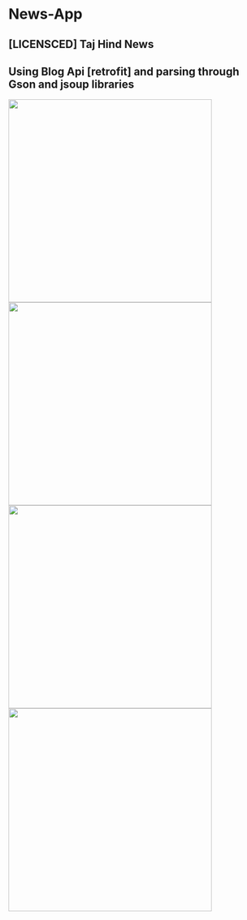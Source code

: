 # News-App
## [LICENSCED] Taj Hind News

## Using Blog Api [retrofit] and parsing through Gson and jsoup libraries


<img src="https://user-images.githubusercontent.com/58212835/73133981-afdbbc80-4056-11ea-8f41-38a19757ec33.png" height="400">  <img src="https://user-images.githubusercontent.com/58212835/73133968-7d31c400-4056-11ea-938e-dd677d0e2c7a.png" height="400">  <img src="https://user-images.githubusercontent.com/58212835/73133983-b5d19d80-4056-11ea-91ad-d2049a036661.png" height="400">  <img src="https://user-images.githubusercontent.com/58212835/73133985-b79b6100-4056-11ea-84ab-e42511421d69.png" height="400">




